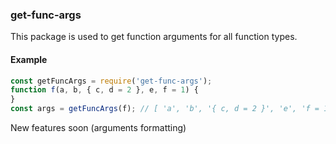 ### get-func-args

This package is used to get function arguments for all function types.

#### Example
```js
const getFuncArgs = require('get-func-args');
function f(a, b, { c, d = 2 }, e, f = 1) {
}
const args = getFuncArgs(f); // [ 'a', 'b', '{ c, d = 2 }', 'e', 'f = 1' ]
```

New features soon (arguments formatting)
